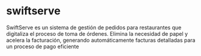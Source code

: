 # swiftserve
SwiftServe es un sistema de gestión de pedidos para restaurantes que digitaliza el proceso de toma de órdenes. Elimina la necesidad de papel y acelera la facturación, generando automáticamente facturas detalladas para un proceso de pago eficiente
